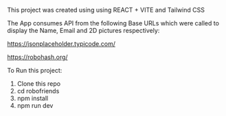 This project was created using using REACT + VITE and Tailwind CSS

The App consumes API from the following Base URLs which were called to display the Name, Email and 2D pictures respectively:

https://jsonplaceholder.typicode.com/

https://robohash.org/

To Run this project:

1. Clone this repo
2. cd robofriends
3. npm install
4. npm run dev
